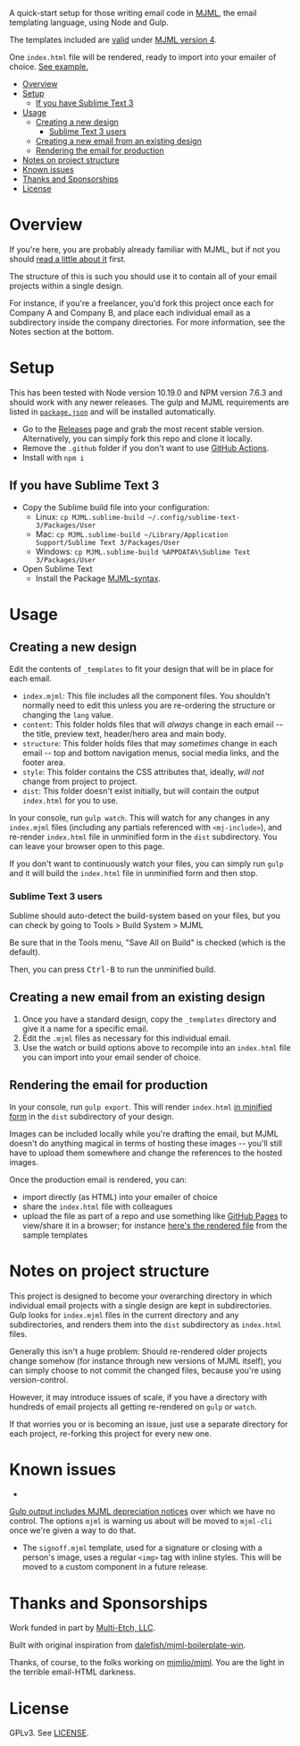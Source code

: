 A quick-start setup for those writing email code in [MJML](https://mjml.io/),
the email templating language, using Node and Gulp.

The templates included are
[valid](https://mjml.io/documentation/#validating-mjml) under
[MJML version 4](https://github.com/mjmlio/mjml/releases).

One `index.html` file will be rendered, ready to import into your emailer of
choice. [See example.](https://rootwork.github.io/mjml-quickstart/_templates/index.html)

<!-- The following section, from "ts" to "te", is an automatically-generated
  table of contents, updated whenever this file changes. Do not edit within
  this section. -->

<!--ts-->
   * [Overview](#overview)
   * [Setup](#setup)
      * [If you have Sublime Text 3](#if-you-have-sublime-text-3)
   * [Usage](#usage)
      * [Creating a new design](#creating-a-new-design)
         * [Sublime Text 3 users](#sublime-text-3-users)
      * [Creating a new email from an existing design](#creating-a-new-email-from-an-existing-design)
      * [Rendering the email for production](#rendering-the-email-for-production)
   * [Notes on project structure](#notes-on-project-structure)
   * [Known issues](#known-issues)
   * [Thanks and Sponsorships](#thanks-and-sponsorships)
   * [License](#license)

<!-- Added by: runner, at: Wed Mar 17 20:57:58 UTC 2021 -->

<!--te-->

# Overview

If you're here, you are probably already familiar with MJML, but if not you
should [read a little about it](https://documentation.mjml.io) first.

The structure of this is such you should use it to contain all of your email
projects within a single design.

For instance, if you're a freelancer, you'd fork this project once each for
Company A and Company B, and place each individual email as a subdirectory
inside the company directories. For more information, see the Notes section at
the bottom.

# Setup

This has been tested with Node version 10.19.0 and NPM version 7.6.3 and should
work with any newer releases. The gulp and MJML requirements are listed in
[`package.json`](package.json) and will be installed automatically.

* Go to the [Releases](https://github.com/rootwork/mjml-quickstart/releases)
page and grab the most recent stable version. Alternatively, you can simply fork
this repo and clone it locally.
* Remove the `.github` folder if you don't want to use
[GitHub Actions](https://docs.github.com/en/actions).
* Install with `npm i`

## If you have Sublime Text 3

* Copy the Sublime build file into your configuration:
  * Linux: `cp MJML.sublime-build ~/.config/sublime-text-3/Packages/User`
  * Mac: `cp MJML.sublime-build ~/Library/Application Support/Sublime Text 3/Packages/User`
  * Windows: `cp MJML.sublime-build %APPDATA%\Sublime Text 3/Packages/User`
* Open Sublime Text
  * Install the Package
  [MJML-syntax](https://packagecontrol.io/packages/MJML-syntax).

# Usage

## Creating a new design

Edit the contents of `_templates` to fit your design that will be in place for
each email.

* `index.mjml`: This file includes all the component files. You shouldn't
normally need to edit this unless you are re-ordering the structure or changing
the `lang` value.
* `content`: This folder holds files that will *always* change in each email
-- the title, preview text, header/hero area and main body.
* `structure`: This folder holds files that may *sometimes* change in each
email -- top and bottom navigation menus, social media links, and the footer
area.
* `style`: This folder contains the CSS attributes that, ideally, *will not*
change from project to project.
* `dist`: This folder doesn't exist initially, but will contain the output
`index.html` for you to use.

In your console, run `gulp watch`. This will watch for any changes in any
`index.mjml` files (including any partials referenced with `<mj-include>`), and
re-render `index.html` file in unminified form in the `dist` subdirectory. You
can leave your browser open to this page.

If you don't want to continuously watch your files, you can simply run `gulp`
and it will build the `index.html` file in unminified form and then stop.

### Sublime Text 3 users

Sublime should auto-detect the build-system based on your files, but you can
check by going to Tools > Build System > MJML

Be sure that in the Tools menu, "Save All on Build" is checked (which is the
default).

Then, you can press <kbd>Ctrl-B</kbd> to run the unminified build.

## Creating a new email from an existing design

1. Once you have a standard design, copy the `_templates` directory and give it
a name for a specific email.
2. Edit the `.mjml` files as necessary for this individual email.
3. Use the watch or build options above to recompile into an `index.html` file
you can import into your email sender of choice.

## Rendering the email for production

In your console, run `gulp export`. This will render `index.html`
[in minified form](https://github.com/mjmlio/mjml/blob/master/packages/mjml-cli/README.md#minify-and-beautify-the-output-html)
in the `dist` subdirectory of your design.

Images can be included locally while you're drafting the email, but MJML doesn't
do anything magical in terms of hosting these images -- you'll still have to
upload them somewhere and change the references to the hosted images.

Once the production email is rendered, you can:

* import directly (as HTML) into your emailer of choice
* share the `index.html` file with colleagues
* upload the file as part of a repo and use something like
[GitHub Pages](https://pages.github.com/) to view/share it in a browser; for instance
[here's the rendered file](https://rootwork.github.io/mjml-quickstart/_templates/dist/index.html)
from the sample templates

# Notes on project structure

This project is designed to become your overarching directory in which
individual email projects with a single design are kept in subdirectories. Gulp
looks for `index.mjml` files in the current directory and any subdirectories,
and renders them into the `dist` subdirectory as `index.html` files.

Generally this isn't a huge problem: Should re-rendered older projects change
somehow (for instance through new versions of MJML itself), you can simply
choose to not commit the changed files, because you're using version-control.

However, it may introduce issues of scale, if you have a directory with hundreds
of email projects all getting re-rendered on `gulp` or `watch`.

If that worries you or is becoming an issue, just use a separate directory for
each project, re-forking this project for every new one.

# Known issues

*
[Gulp output includes MJML depreciation notices](https://github.com/mjmlio/mjml/issues/2205)
over which we have no control. The options `mjml` is warning us about will be
moved to `mjml-cli` once we're given a way to do that.

* The `signoff.mjml` template, used for a signature or closing with a person's
image, uses a regular `<img>` tag with inline styles. This will be moved to a
custom component in a future release.

# Thanks and Sponsorships

Work funded in part by [Multi-Etch, LLC](https://www.multietch.com/).

Built with original inspiration from
[dalefish/mjml-boilerplate-win](https://github.com/dalefish/mjml-boilerplate-win).

Thanks, of course, to the folks working on
[mjmlio/mjml](https://github.com/mjmlio/mjml). You are the light in the terrible
email-HTML darkness.

# License

GPLv3. See [LICENSE](LICENSE).
